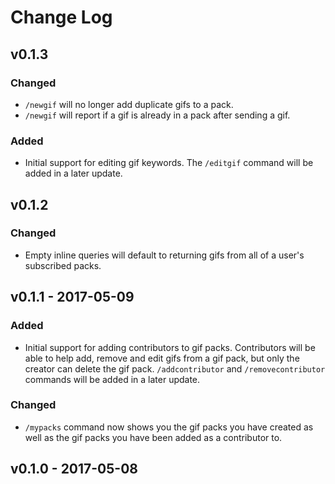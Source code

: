 # Change Log

## v0.1.3
### Changed
- `/newgif` will no longer add duplicate gifs to a pack.
- `/newgif` will report if a gif is already in a pack after sending a gif.

### Added
- Initial support for editing gif keywords. The `/editgif` command will be added in a later update.

## v0.1.2
### Changed
- Empty inline queries will default to returning gifs from all of a user's subscribed packs.

## v0.1.1 - 2017-05-09
### Added
- Initial support for adding contributors to gif packs. Contributors will be able to help add, remove and edit gifs 
from a gif pack, but only the creator can delete the gif pack. `/addcontributor` and `/removecontributor` commands will 
be added in a later update.

### Changed
- `/mypacks` command now shows you the gif packs you have created as well as the gif packs you have been added as a contributor to.

## v0.1.0 - 2017-05-08
